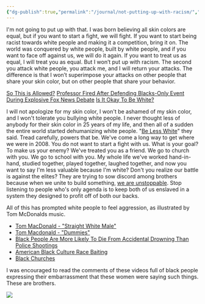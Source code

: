 ```yaml
---
{"dg-publish":true,"permalink":"/journal/not-putting-up-with-racism/","created":"Apr 14, 2023, 8:32 AM","updated":""}
---
```



I'm not going to put up with that. I was born believing all skin colors are equal, but if you want to start a fight, we will fight. If you want to start being racist towards white people and making it a competition, bring it on. The world was conquered by white people, built by white people, and if you want to face off against us, we will do it again. If you want to treat us as equal, I will treat you as equal. But I won’t put up with racism. The second you attack white people, you attack me, and I will return your attacks. The difference is that I won’t superimpose your attacks on other people that share your skin color, but on other people that share your behavior.

[So This is Allowed?](https://youtube.com/shorts/d08er8jMVQM?feature=share)
[Professor Fired After Defending Blacks-Only Event During Explosive Fox News Debate](https://youtu.be/atclMRAu1No?t=27)
[Is It Okay To Be White?](https://youtu.be/ANmkeVNTWAU)

I will not apologize for my skin color, I won't be ashamed of my skin color, and I won't tolerate you bullying white people. I never thought less of anybody for their skin color in 25 years of my life, and then all of a sudden the entire world started dehumanizing white people. "[Be Less White](https://www.beaumontenterprise.com/business/article/Coca-Cola-Asks-Its-Workers-to-Be-Less-White-to-15979661.php)" they said. Tread carefully, powers that be. We've come a long way to get where we were in 2008. You do not want to  start a fight with us. What is your goal? To make us your enemy? We've treated you as a friend. We go to church with you. We go to school with you. My whole life we've worked hand-in-hand, studied together, played together, laughed together, and now you want to say I'm less valuable because I'm white? Don't you realize our battle is against the elites? They are trying to sow discord among brothers because when we unite to build something, [we are unstoppable](https://www.biblegateway.com/passage/?search=Genesis%2011:5-7&version=KJV). Stop listening to people who's only agenda is to keep both of us enslaved in a system they designed to profit off of both our backs.

All of this has prompted white people to feel aggression, as illustrated by Tom McDonalds music.

- [Tom MacDonald - "Straight White Male"](https://www.youtube.com/watch?v=omMpqbuyDdc)
- [Tom Macdonald - "Dummies"](https://youtu.be/MUfoDiX_U0w?t=122)
- [Black People Are More Likely To Die From Accidental Drowning Than Police Shootings](https://www.kjv1611only.com/video/02preaching/Sermon_Clips_Pastor_Shelley/Black_People_Are_More_Likely_To_Die_From_Accidental_Drowning_Than_Police_Shootings.mp4)
- [American Black Culture Race Baiting](https://www.kjv1611only.com/video/02preaching/Sermons_Pastor_Shelley/American_Black_Culture_Race_Baiting.mp4)
- [Black Churches](https://www.kjv1611only.com/video/02preaching/Sermons_Pastor_Shelley/Black_Churches.mp4)

I was encouraged to read the comments of these videos full of black people expressing their embarrassment that these women were saying such things. These are brothers.

![](https://i.imgur.com/5Phu7fJ.png)
